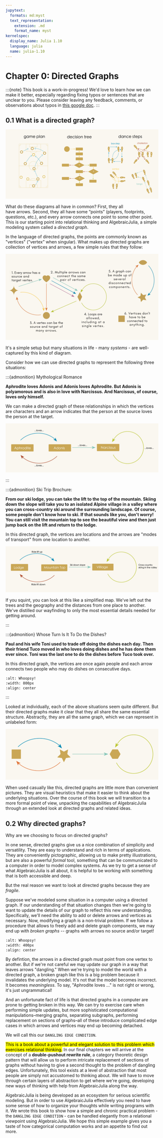 ```yaml
---
jupytext:
  formats: md:myst
  text_representation:
    extension: .md
    format_name: myst
kernelspec:
  display_name: Julia 1.10
  language: julia
  name: julia-1.10
---
```


# Chapter 0: Directed Graphs

:::{note}
This book is a work-in-progress! We'd love to learn how we can make it better, especially regarding fixing typos or sentences that are unclear to you. Please consider leaving any feedback, comments, or observations about typos in [this google doc](https://docs.google.com/document/d/1MvhNuap0QLMAfrMQLIAxbclBx0vjt6vyK8BhVhLwFoQ/edit).
:::

## 0.1 What is a directed graph?


![whoops!](./assets/Ch1/DirectedGraphs1.jpg)

What do these diagrams all have in common? First, they all have arrows. Second, they all have some “points” (players, footprints, questions, etc.), and every arrow connects one point to some other point. This is our starting point into relational thinking and AlgebraicJulia, a simple modeling system called a *directed graph*. 

In the language of directed graphs, the points are commonly known as "vertices" (”vertex” when singular). What makes up directed graphs are collection of vertices and arrows, a few simple rules that they follow:

![whoops!](./assets/Ch1/Rules-numbered.png)

It's a simple setup but many situations in life - many *systems* - are well-captured by this kind of diagram.

Consider how we can use directed graphs to represent the following three situations:


:::{admonition} Mythological Romance


**Aphrodite loves Adonis and Adonis loves Aphrodite. But Adonis is polyamorous and is also in love with Narcissus. And Narcissus, of course, loves only himself.**

We can make a directed graph of these relationships in which the vertices are characters and an arrow indicates that the person at the source loves the person at the target.

![whoops!](./assets/Ch1/DGlove.jpg)


:::



:::{admonition} Ski Trip Brochure:


**From our ski lodge, you can take the lift to the top of the mountain. Skiing down the slope will take you to an isolated Alpine village in a valley where you can cross-country ski around the surrounding landscape. Of course, some people don't know how to ski. If that sounds like you, don't worry! You can still visit the mountain top to see the beautiful view and then just jump back on the lift and return to the lodge.**

In this directed graph, the vertices are locations and the arrows are "modes of transport" from one location to another.

![whoops!](./assets/Ch1/DGSki.jpg)

If you squint, you can look at this like a simplified map. We've left out the trees and the geography and the distances from one place to another. We've distilled our wayfinding to only the most essential details needed for getting around.


:::



:::{admonition} Whose Turn Is It To Do the Dishes?


**Paul and his wife Toni used to trade off doing the dishes each day. Then their friend Tuco moved in who loves doing dishes and he has done them ever since. Toni was the last one to do the dishes before Tuco took over.**

In this directed graph, the vertices are once again people and each arrow connects two people who may do dishes on consecutive days.

```{image} assets/Ch6/DGdishes.png
:alt: Whoopsy!
:width: 800px
:align: center
```


:::

Looked at individually, each of the above situations seem quite different. But their directed graphs make it clear that they all share the same essential structure. Abstractly, they are all the same graph, which we can represent in unlabeled form:

![whoops!](./assets/Ch1/SimpleDG.jpg)

When used casually like this, directed graphs are little more than convenient pictures. They are visual heuristics that make it easier to think about the underlying situations. Over the course of this book we will transition to a more formal point of view, unpacking the capabilities of AlgebraicJulia through an extended look at directed graphs and related ideas.  

## 0.2 Why directed graphs?


Why are we choosing to focus on directed graphs? 

In one sense, directed graphs give us a nice combination of simplicity and versatility. They are easy to understand and rich in terms of applications. They are conveniently pictographic, allowing us to make pretty illustrations, but are also a powerful _formal_ tool, something that can be communicated to a computer in order to model complex systems. As we try to get a sense of what AlgebraicJulia is all about, it is helpful to be working with something that is both accessible and deep.

But the real reason we want to look at directed graphs because they are _fragile_.

Suppose we've modeled some situation in a computer using a directed graph. If our understanding of that situation changes then we're going to want to update the details of our graph to reflect this new understanding. Specifically, we'll need the ability to add or delete arrows and vertices as necessary. Now, modifying a graph is a non-trivial problem. If we follow a procedure that allows to freely add and delete graph components, we may end up with _broken graphs_ -- graphs with arrows no source and/or target!

```{image} assets/Ch1/BrokenGraph.png
:alt: Whoopsy!
:width: 400px
:align: center
```

 By defintion, the arrows in a directed graph must point from one vertex to another. But if we're not careful we may update our graph in a way that leaves arrows "dangling." When we're trying to model the world with a directed graph, a broken graph like this is a big problem because it invalidates the underlying model. It's not that the model becomes incorrect. It becomes _meaningless_. To say, "Aphrodite loves ..." is not right or wrong, it's just ungrammatical!
 
 And an unfortunate fact of life is that directed graphs in a computer are prone to getting broken in this way. We can try to exercise care when performing simple updates, but more sophisticated computational manipulations–merging graphs, separating subgraphs, performing replacement on sections of graphs–all of these introduce complicated edge cases in which arrows and vertices may end up becoming detached. 
 
 We will call this our `DANGLING EDGE CONDITION`. 
 
 <mark>This is a book about a powerful and elegant solution to this problem which exercises relational thinking.</mark> In our final chapters we will arrive at the concept of a **double-pushout rewrite rule**, a category theoretic design pattern that will allow us to perform intricate replacement of sections of graphs without having to give a second thought to the problem of dangling edges. Unfortunately, this tool exists at a level of abstraction that most people are simply not accustomed to thinking about. We will have to move through certain layers of abstraction to get where we're going, developing new ways of thinking with help from AlgebraicJulia along the way.
 
 AlgebraicJulia is being developed as an ecosystem for serious scientific modeling. But in order to use AlgebraicJulia effectively you need to have some sense of how to organize your thoughts while writing programs with it. We wrote this book to show how a simple and chronic practical problem - the `DANGLING EDGE CONDITION` - can be handled elegantly from a relational viewpoint using AlgebraicJulia. We hope this simple example gives you a taste of how categorical computation works and an appetite to find out more.


